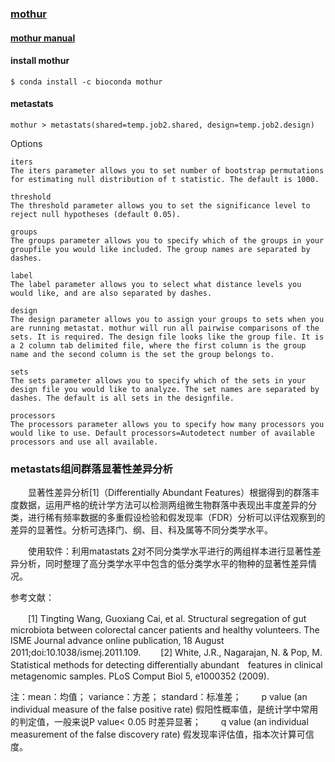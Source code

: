 
### [mothur](https://github.com/mothur/mothur)

#### [mothur manual](https://www.mothur.org/wiki/Mothur_manual)

#### install mothur

```
$ conda install -c bioconda mothur
```

#### metastats
```
mothur > metastats(shared=temp.job2.shared, design=temp.job2.design)
```

Options

```
iters
The iters parameter allows you to set number of bootstrap permutations for estimating null distribution of t statistic. The default is 1000.

threshold
The threshold parameter allows you to set the significance level to reject null hypotheses (default 0.05).

groups
The groups parameter allows you to specify which of the groups in your groupfile you would like included. The group names are separated by dashes.

label
The label parameter allows you to select what distance levels you would like, and are also separated by dashes.

design
The design parameter allows you to assign your groups to sets when you are running metastat. mothur will run all pairwise comparisons of the sets. It is required. The design file looks like the group file. It is a 2 column tab delimited file, where the first column is the group name and the second column is the set the group belongs to.

sets
The sets parameter allows you to specify which of the sets in your design file you would like to analyze. The set names are separated by dashes. The default is all sets in the designfile.

processors
The processors parameter allows you to specify how many processors you would like to use. Default processors=Autodetect number of available processors and use all available.
```


### metastats组间群落显著性差异分析
　　显著性差异分析[1]（Differentially Abundant Features）根据得到的群落丰度数据，运用严格的统计学方法可以检测两组微生物群落中表现出丰度差异的分类，进行稀有频率数据的多重假设检验和假发现率（FDR）分析可以评估观察到的差异的显著性。分析可选择门、纲、目、科及属等不同分类学水平。

　　使用软件：利用matastats [2](http://metastats.cbcb.umd.edu/)对不同分类学水平进行的两组样本进行显著性差异分析，同时整理了高分类学水平中包含的低分类学水平的物种的显著性差异情况。

参考文献：

　　[1] Tingting Wang, Guoxiang Cai, et al. Structural segregation of gut microbiota between colorectal cancer patients and healthy volunteers. The ISME Journal advance online publication, 18 August 2011;doi:10.1038/ismej.2011.109.
　　[2] White, J.R., Nagarajan, N. & Pop, M. Statistical methods for detecting differentially abundant　features in clinical metagenomic samples. PLoS Comput Biol 5, e1000352 (2009).


注：mean：均值； variance：方差； standard：标准差；
　　p value (an individual measure of the false positive rate) 假阳性概率值，是统计学中常用的判定值，一般来说P value< 0.05 时差异显著；
　　q value (an individual measurement of the false discovery rate) 假发现率评估值，指本次计算可信度。
